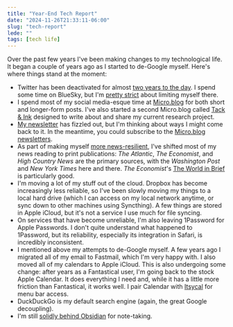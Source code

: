 ```yaml
---
title: "Year-End Tech Report"
date: "2024-11-26T21:33:11-06:00"
slug: "tech-report"
lede: ""
tags: [tech life]
---
```


Over the past few years I've been making changes to my technological life. It began a couple of years ago as I started to de-Google myself. Here's where things stand at the moment:

- Twitter has been deactivated for almost [two years to the day](https://jasonheppler.org/2022/11/19/0-tweets/). I spend some time on BlueSky, but I'm [pretty strict](https://social.jasonheppler.org/2024/11/08/becoming-newsresilient.html) about limiting myself there.
- I spend most of my social media-esque time at [Micro.blog](https://micro.blog/) for both short and longer-form posts. I've also started a second Micro.blog called [Tack & Ink](https://micro.blog/) designed to write about and share my current research project.
- [My newsletter](https://buttondown.email/jheppler) has fizzled out, but I'm thinking about ways I might come back to it. In the meantime, you could subscribe to the [Micro.blog newsletters](https://social.jasonheppler.org/subscribe/).
- As part of making myself [more news-resilient](https://social.jasonheppler.org/2024/11/08/becoming-newsresilient.html), I've shifted most of my news reading to print publications: _The Atlantic_, _The Economist_, and _High Country News_ are the primary sources, with the _Washington Post_ and _New York Times_ here and there. _The Economist_'s [The World in Brief](https://www.economist.com/the-world-in-brief) is particularly good.
- I'm moving a lot of my stuff out of the cloud. Dropbox has become increasingly less reliable, so I've been slowly moving my things to a local hard drive (which I can access on my local network anytime, or sync down to other machines using Syncthing). A few things are stored in Apple iCloud, but it's not a service I use much for file syncing.
- On services that have become unreliable, I'm also leaving 1Password for Apple Passwords. I don't quite understand what happened to 1Password, but its reliability, especially its integration in Safari, is incredibly inconsistent.
- I mentioned above my attempts to de-Google myself. A few years ago I migrated all of my email to Fastmail, which I'm very happy with. I also moved all of my calendars to Apple iCloud. This is also undergoing some change: after years as a Fantastical user, I'm going back to the stock Apple Calendar. It does everything I need and, while it has a little more friction than Fantastical, it works well. I pair Calendar with [Itsycal](https://www.mowglii.com/itsycal/) for menu bar access.
- DuckDuckGo is my default search engine (again, the great Google decoupling).
- I'm still [solidly behind Obsidian](https://jasonheppler.org/2024/07/15/how-i-use-obsidian/) for note-taking.
